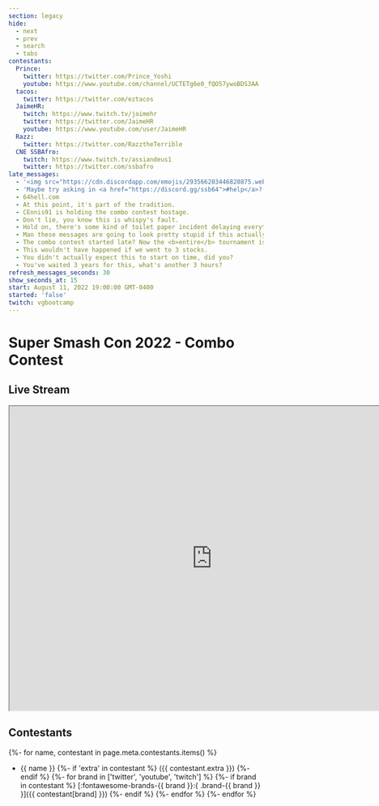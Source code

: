 ```yaml
---
section: legacy
hide:
  - next
  - prev
  - search
  - tabs
contestants:
  Prince:
    twitter: https://twitter.com/Prince_Yoshi
    youtube: https://www.youtube.com/channel/UCTETg6e0_fQO57ywoBDS3AA
  tacos:
    twitter: https://twitter.com/eztacos
  JaimeHR:
    twitch: https://www.twitch.tv/jaimehr
    twitter: https://twitter.com/JaimeHR
    youtube: https://www.youtube.com/user/JaimeHR
  Razz:
    twitter: https://twitter.com/RazztheTerrible
  CNE SSBAfro:
    twitch: https://www.twitch.tv/assiandeus1
    twitter: https://twitter.com/ssbafro
late_messages:
  - '<img src="https://cdn.discordapp.com/emojis/293566203446820875.webp?size=24&quality=lossless"> <img src="https://cdn.discordapp.com/emojis/293566203446820875.webp?size=24&quality=lossless"> <img src="https://cdn.discordapp.com/emojis/293566203446820875.webp?size=24&quality=lossless">'
  - 'Maybe try asking in <a href="https://discord.gg/ssb64">#help</a>?'
  - 64hell.com
  - At this point, it's part of the tradition.
  - CEnnis91 is holding the combo contest hostage.
  - Don't lie, you know this is whispy's fault.
  - Hold on, there's some kind of toilet paper incident delaying everything...
  - Man these messages are going to look pretty stupid if this actually starts on time.
  - The combo contest started late? Now the <b>entire</b> tournament is delayed!
  - This wouldn't have happened if we went to 3 stocks.
  - You didn't actually expect this to start on time, did you?
  - You've waited 3 years for this, what's another 3 hours?
refresh_messages_seconds: 30
show_seconds_at: 15
start: August 11, 2022 19:00:00 GMT-0400
started: 'false'
twitch: vgbootcamp
---
```

# Super Smash Con 2022 - Combo Contest

<div id="countdown" markdown="1" style="display: none;">
## Countdown { #hidden data-toc-label='' }

The contest is scheduled to start <b><span id='timer'></span></b>.

<div id="messages" markdown="1" style="display: none;">
<i><span id='timer-message'>&nbsp;</span></i>

[It started](javascript:contestStarted()){ .md-button .md-button--primary }
</div>
</div>

## Live Stream

<iframe
    src="https://player.twitch.tv/?channel={{ page.meta.twitch }}&parent={{ config.extra.site_domain }}"
    height="600"
    width="800"
    allowfullscreen>
</iframe>

## Contestants

{%- for name, contestant in page.meta.contestants.items() %}
- {{ name }}
{%-   if 'extra' in contestant %}
 ({{ contestant.extra }})
{%- endif %}
{%-   for brand in ['twitter', 'youtube', 'twitch'] %}
{%-     if brand in contestant %}
[:fontawesome-brands-{{ brand }}:{ .brand-{{ brand }} }]({{ contestant[brand] }})
{%-     endif %}
{%-   endfor %}
{%- endfor %}

<script src="https://cdnjs.cloudflare.com/ajax/libs/moment.js/2.29.4/moment.min.js" integrity="sha512-+H4iLjY3JsKiF2V6N366in5IQHj2uEsGV7Pp/GRcm0fn76aPAk5V8xB6n8fQhhSonTqTXs/klFz4D0GIn6Br9g==" crossorigin="anonymous"></script>
<script src="https://cdnjs.cloudflare.com/ajax/libs/humanize-duration/3.27.2/humanize-duration.min.js" integrity="sha512-9319lwRUPu4ggdDFT8UY3WpbWdPt72YY6wiLcDG/ofJc1Ozmi8U/rBrNe6+fI84LD/gF9iwg3C48Ex22S3iyDg==" crossorigin="anonymous" referrerpolicy="no-referrer"></script>
<script id="__late_messages" type="application/json">{{ page.meta.late_messages | tojson | safe }}</script>

<script>
  function contestStarted() {
    var countdown = document.querySelector('#countdown');
    countdown.style.display = 'none';
    started = true;
  }

  function updateTimer(start) {
    var countdown = document.querySelector('#countdown');
    var timer = document.querySelector('#timer');
    var message = document.querySelector('#timer-message');
    var messages = document.querySelector('#messages');
    var late_messages = JSON.parse(document.querySelectorAll('#__late_messages')[0].innerHTML);

    var units = ['d', 'h', 'm'];
    var diff = -(moment().diff(start));

    if (Math.abs(diff) < ({{ page.meta.show_seconds_at }} * 60 * 1000)) {
      units.push('s');
    }

    var until = humanizeDuration(
      moment.duration(diff).asMilliseconds(),
      {
        conjunction: ' and ',
        round: true,
        serialComma: false,
        units: units,
      },
    );

    if (diff < 0) {
      timer.innerHTML = `${until} ago`;

      if (!started && -(moment().diff(last_message) > ({{ page.meta.refresh_messages_seconds }} * 1000)) && late_messages.length > 0) {
        index = Math.floor(Math.random() * late_messages.length);
        while(index == last_index) { index = Math.floor(Math.random() * late_messages.length); }

        message.innerHTML = late_messages[index];
        last_index = index;
        last_message = new Date();
      };

      messages.style.display = 'inherit';
    } else {
      timer.innerHTML = `in ${until}`;
      messages.style.display = 'none';
    }

    if (!started) {
      countdown.style.display = 'inherit';
    } else {
      countdown.style.display = 'none';
    }
  }

  // globals
  var last_index = -1;
  var last_message = 0;
  var started = {{ page.meta.started }};

  var countdown = setInterval(function() {
    updateTimer(new Date('{{ page.meta.start }}'));
  }, 1000);
</script>
